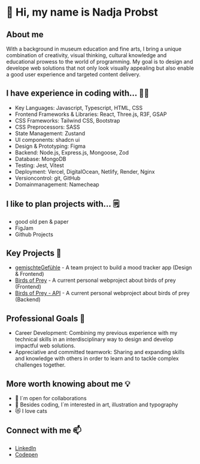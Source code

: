 👋 Hi, my name is Nadja Probst
======================
About me
--------------------------
With a background in museum education and fine arts, I bring a unique combination of creativity, visual thinking, cultural knowledge and educational prowess to the world of programming. 
My goal is to design and develope web solutions that not only look visually appealing but also enable a good user experience and targeted content delivery. 

I have experience in coding with...  👩‍🔧
--------------------------
* Key Languages: Javascript, Typescript, HTML, CSS
* Frontend Frameworks & Libraries: React, Three.js, R3F, GSAP
* CSS Frameworks: Tailwind CSS, Bootstrap
* CSS Preprocessors: SASS
* State Management: Zustand
* UI components: shadcn ui
* Design & Prototyping: Figma
* Backend: Node.js, Express.js, Mongoose, Zod
* Database: MongoDB
* Testing: Jest, Vitest
* Deployment: Vercel, DigitalOcean, Netlify, Render, Nginx
* Versioncontrol: git, GitHub
* Domainmanagement: Namecheap

I like to plan projects with... 🗒️
--------------------------
* good old pen & paper
* FigJam
* Github Projects

Key Projects 🌟
--------------------------
* [gemischteGefühle](https://github.com/MindfulStudio/frontend) - A team project to build a mood tracker app (Design & Frontend)
* [Birds of Prey](https://github.com/nadjascodejourney/birdsOfPrey-Project) - A current personal webproject about birds of prey (Frontend)
* [Birds of Prey - API](https://github.com/nadjascodejourney/backendproject-birdsofprey-api) - A current personal webproject about birds of prey (Backend)

Professional Goals 🚀
-------------------------- 
* Career Development: Combining my previous experience with my technical skills in an interdisciplinary way to design and develop impactful web solutions.
* Appreciative and committed teamwork: Sharing and expanding skills and knowledge with others in order to learn and to tackle complex challenges together.

More worth knowing about me 💡
--------------------------
* 🤝 I´m open for collaborations
* 🎨 Besides coding, I´m interested in art, illustration and typography
* 😻 I love cats 
  
Connect with me 📫
--------------------------
* [LinkedIn](https://www.linkedin.com/in/nadja-probst/)
* [Codepen](https://codepen.io/Nadja-Probst)

